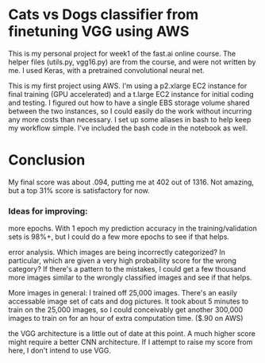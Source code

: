 
# Cats vs Dogs classifier from finetuning VGG using AWS
This is my personal project for week1 of the fast.ai online course. The helper files (utils.py, vgg16.py) are from the course, and were not written by me. I used Keras, with a pretrained convolutional neural net.

This is my first project using AWS. I'm using a p2.xlarge EC2 instance for final training (GPU accelerated) and a t.large EC2 instance for initial coding and testing. I figured out how to have a single EBS storage volume shared between the two instances, so I could easily do the work without incurring any more costs than necessary. I set up some aliases in bash to help keep my workflow simple. I've included the bash code in the notebook as well.

# Conclusion
My final score was about .094, putting me at 402 out of 1316. Not amazing, but a top 31% score is satisfactory for now.

### Ideas for improving:

more epochs. With 1 epoch my prediction accuracy in the training/validation sets is 98%+, but I could do a few more epochs to see if that helps.

error analysis. Which images are being incorrectly categorized? In particular, which are given a very high probability score for the wrong category? If there's a pattern to the mistakes, I could get a few thousand more images similar to the wrongly classified images and see if that helps.

More images in general: I trained off 25,000 images. There's an easily accessable image set of cats and dog pictures. It took about 5 minutes to train on the 25,000 images, so I could conceivably get another 300,000 images to train on for an hour of extra computation time. ($.90 on AWS)

the VGG architecture is a little out of date at this point. A much higher score might require a better CNN architecture. If I attempt to raise my score from here, I don't intend to use VGG.
